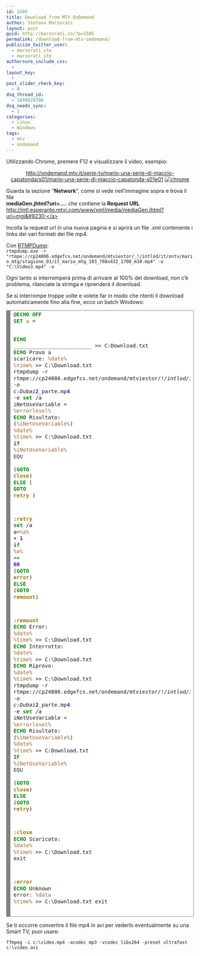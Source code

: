 ```yaml
---
id: 1505
title: Download from MTV OnDemand
author: Stefano Marzorati
layout: post
guid: http://marzorati.co/?p=1505
permalink: /download-from-mtv-ondemand/
publicize_twitter_user:
  - marzorati_ste
  - marzorati_ste
authorsure_include_css:
  - 
layout_key:
  - 
post_slider_check_key:
  - 0
dsq_thread_id:
  - 1899874708
dsq_needs_sync:
  - 1
categories:
  - Linux
  - Windows
tags:
  - mtv
  - ondemand
---
```

Utilizzando Chrome, premere F12 e visualizzare il video, esempio:

<p style="text-align: center;">
  <a href="http://ondemand.mtv.it/serie-tv/mario-una-serie-di-maccio-capatonda/s01/mario-una-serie-di-maccio-capatonda-s01e01" target="_blank">http://ondemand.mtv.it/serie-tv/mario-una-serie-di-maccio-capatonda/s01/mario-una-serie-di-maccio-capatonda-s01e01</a>    <a href="http://res.cloudinary.com/marzorati-co/image/upload/v1408107884/chrome1_h76amk.png"><img class="alignnone size-full wp-image-2442" alt="chrome" src="http://res.cloudinary.com/marzorati-co/image/upload/v1408107884/chrome1_h76amk.png" /></a>
</p>

Guarda la sezione &#8220;**Network**&#8220;, come si vede nell&#8217;immagine sopra e trova il file  
**mediaGen.jhtml?uri=&#8230;.** che contiene la **Request URL** <a href="http://intl.esperanto.mtvi.com/www/xml/media/mediaGen.jhtml?uri=mgi..." target="_blank">http://intl.esperanto.mtvi.com/www/xml/media/mediaGen.jhtml?uri=mgi&#8230;</a>

Incolla la request url in una nuova pagina e si aprirà un file .xml contenente i links dei vari formati dei file mp4.

Con <a href="http://www.videohelp.com/tools/RTMPDump" target="_blank">RTMPDump</a>:  
`rtmpdump.exe -r "rtmpe://cp24806.edgefcs.net/ondemand/mtviestor/_!/intlod/it/ontv/mario_mtg/stagione_01/it_mario_mtg_103_768x432_1700_m30.mp4" -o "C:\Video3.mp4" -e`

Ogni tanto si interromperà prima di arrivare al 100% del download, non c&#8217;è problema, rilanciate la stringa e riprenderà il download.

Se si interrompe troppe volte e volete far in modo che ritenti il download automaticamente fino alla fine, ecco un batch Windows:

<!-- HTML generated using hilite.me -->

<div style="background: #ffffff; overflow:auto;width:auto;border:solid gray;border-width:.1em .1em .1em .8em;padding:.2em .6em;">
  <pre style="margin: 0; line-height: 125%">@<span style="color: #008800; font-weight: bold">ECHO</span> <span style="color: #008800; font-weight: bold">OFF</span>
<span style="color: #008800; font-weight: bold">SET</span> <span style="color: #996633">a</span> <span style="color: #333333">=</span> <span style="color: #6600EE; font-weight: bold"></span>

<span style="color: #008800; font-weight: bold">ECHO</span> _________________________ &gt;&gt; C:Download.txt
<span style="color: #008800; font-weight: bold">ECHO</span> Provo a scaricare: <span style="color: #996633">%date%</span> <span style="color: #996633">%time%</span> &gt;&gt; C:\Download.txt
rtmpdump -r rtmpe://cp24806.edgefcs.net/ondemand/mtviestor/_!/intlod/it/ontv/il_testimone/stagione_05/it_iltestimone_515_1280x720_3500_h32.mp4 -o c:Dubai_<span style="color: #6600EE; font-weight: bold">2</span>_parte.mp<span style="color: #6600EE; font-weight: bold">4</span> -e
<span style="color: #008800; font-weight: bold">set</span> /a iNetUseVariable <span style="color: #333333">=</span> <span style="color: #996633">%errorlevel%</span>
<span style="color: #008800; font-weight: bold">ECHO</span> Risultato: (<span style="color: #996633">%iNetUseVariable%</span>) <span style="color: #996633">%date%</span> <span style="color: #996633">%time%</span> &gt;&gt; C:\Download.txt
<span style="color: #008800; font-weight: bold">if</span> <span style="color: #996633">%iNetUseVariable%</span> <span style="color: #333333">EQU</span> <span style="color: #6600EE; font-weight: bold"></span> (<span style="color: #008800; font-weight: bold">GOTO</span> <span style="color: #997700; font-weight: bold">close</span>) <span style="color: #008800; font-weight: bold">ELSE</span> ( <span style="color: #008800; font-weight: bold">GOTO</span> <span style="color: #997700; font-weight: bold">retry</span> )

<span style="color: #997700; font-weight: bold">:retry</span>
<span style="color: #008800; font-weight: bold">set</span> /a a<span style="color: #333333">=</span><span style="color: #996633">%a%</span> + <span style="color: #6600EE; font-weight: bold">1</span> 
<span style="color: #008800; font-weight: bold">if</span> <span style="color: #996633">%a%</span> <span style="color: #333333">==</span> <span style="color: #6600EE; font-weight: bold">60</span> (<span style="color: #008800; font-weight: bold">GOTO</span> <span style="color: #997700; font-weight: bold">error</span>) <span style="color: #008800; font-weight: bold">ELSE</span> (<span style="color: #008800; font-weight: bold">GOTO</span> <span style="color: #997700; font-weight: bold">remount</span>)

<span style="color: #997700; font-weight: bold">:remount</span>
<span style="color: #008800; font-weight: bold">ECHO</span> Error: <span style="color: #996633">%date%</span> <span style="color: #996633">%time%</span> &gt;&gt; C:\Download.txt
<span style="color: #008800; font-weight: bold">ECHO</span> Interrotto: <span style="color: #996633">%date%</span> <span style="color: #996633">%time%</span> &gt;&gt; C:\Download.txt
<span style="color: #008800; font-weight: bold">ECHO</span> Riprovo: <span style="color: #996633">%date%</span> <span style="color: #996633">%time%</span> &gt;&gt; C:\Download.txt
rtmpdump -r rtmpe://cp24806.edgefcs.net/ondemand/mtviestor/_!/intlod/it/ontv/il_testimone/stagione_05/it_iltestimone_515_1280x720_3500_h32.mp4 -o c:Dubai_<span style="color: #6600EE; font-weight: bold">2</span>_parte.mp<span style="color: #6600EE; font-weight: bold">4</span> -e
<span style="color: #008800; font-weight: bold">set</span> /a iNetUseVariable <span style="color: #333333">=</span> <span style="color: #996633">%errorlevel%</span>
<span style="color: #008800; font-weight: bold">ECHO</span> Risultato: (<span style="color: #996633">%iNetUseVariable%</span>) <span style="color: #996633">%date%</span> <span style="color: #996633">%time%</span> &gt;&gt; C:Download.txt
<span style="color: #008800; font-weight: bold">IF</span> <span style="color: #996633">%iNetUseVariable%</span> <span style="color: #333333">EQU</span> <span style="color: #6600EE; font-weight: bold"></span> (<span style="color: #008800; font-weight: bold">GOTO</span> <span style="color: #997700; font-weight: bold">close</span>) <span style="color: #008800; font-weight: bold">ELSE</span> (<span style="color: #008800; font-weight: bold">GOTO</span> <span style="color: #997700; font-weight: bold">retry</span>)


<span style="color: #997700; font-weight: bold">:close</span>
<span style="color: #008800; font-weight: bold">ECHO</span> Scaricato: <span style="color: #996633">%date%</span> <span style="color: #996633">%time%</span> &gt;&gt; C:\Download.txt
exit

<span style="color: #997700; font-weight: bold">:error</span>
<span style="color: #008800; font-weight: bold">ECHO</span> Unknown error: <span style="color: #996633">%data</span> <span style="color: #996633">%time%</span> &gt;&gt; C:\Download.txt
exit
</pre>
</div>

Se ti occorre convertire il file mp4 in avi per vederlo eventualmente su una Smart TV, puoi usare:

`ffmpeg -i c:\video.mp4 -acodec mp3 -vcodec libx264 -preset ultrafast c:\video.avi`
